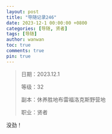 ```yaml
---
layout: post
title: "导随记录246"
date: 2023-12-1 00:00:00 +0800
categories: [导随, 贤者]
tags: [导随]
author: wanwan
toc: true
comments: true
pin: true
---
```

> 日期：2023.12.1
>
> 等级：32
>
> 副本：休养胜地布雷福洛克斯野营地
>
> 职业：贤者

没劲！